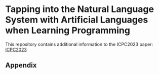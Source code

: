 # Tapping into the Natural Language System with Artificial Languages when Learning Programming

This repository contains additional information to the ICPC2023 paper: [ICPC2023](https://conf.researchr.org/home/icpc-2023)

## Appendix
